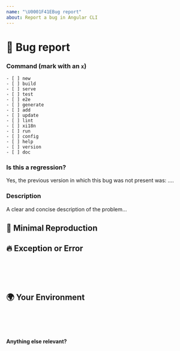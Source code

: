 ```yaml
---
name: "\U0001F41EBug report"
about: Report a bug in Angular CLI
---
```

<!--🔅🔅🔅🔅🔅🔅🔅🔅🔅🔅🔅🔅🔅🔅🔅🔅🔅🔅🔅🔅🔅🔅🔅🔅🔅🔅🔅🔅🔅🔅🔅

Oh hi there! 😄

To expedite issue processing please search open and closed issues before submitting a new one.
Existing issues often contain information about workarounds, resolution, or progress updates.

🔅🔅🔅🔅🔅🔅🔅🔅🔅🔅🔅🔅🔅🔅🔅🔅🔅🔅🔅🔅🔅🔅🔅🔅🔅🔅🔅🔅🔅🔅🔅🔅🔅-->


# 🐞 Bug report

### Command (mark with an `x`)
<!-- Can you pin-point the command or commands that are effected by this bug? -->
<!-- ✍️edit: -->
```
- [ ] new
- [ ] build
- [ ] serve
- [ ] test
- [ ] e2e
- [ ] generate
- [ ] add
- [ ] update
- [ ] lint
- [ ] xi18n
- [ ] run
- [ ] config
- [ ] help
- [ ] version
- [ ] doc
```

### Is this a regression?

<!-- Did this behavior use to work in the previous version? -->
<!-- ✍️--> Yes, the previous version in which this bug was not present was: ....


### Description

<!-- ✍️--> A clear and concise description of the problem...


## 🔬 Minimal Reproduction
<!--
Simple steps to reproduce this bug.

Please include: commands run (including args), packages added, related code changes.

If reproduction steps are not enough for reproduction of your issue, please create a minimal GitHub repository with the reproduction of the issue. Share the link to the repo below along with step-by-step instructions to reproduce the problem, as well as expected and actual behavior.

Issues that don't have enough info and can't be reproduced will be closed.

You can read more about issue submission guidelines here: https://github.com/angular/angular-cli/blob/master/CONTRIBUTING.md#-submitting-an-issue
-->

## 🔥 Exception or Error
<pre><code>
<!-- If the issue is accompanied by an exception or an error, please share it below: -->
<!-- ✍️-->

</code></pre>


## 🌍 Your Environment
<pre><code>
<!-- run `ng version` and paste output below -->
<!-- ✍️-->

</code></pre>

**Anything else relevant?**
<!-- ✍️Is this a browser specific issue? If so, please specify the browser and version. -->

<!-- ✍️Do any of these matter: operating system, IDE, package manager, HTTP server, ...? If so, please mention it below. -->
